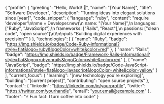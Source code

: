 {
  "profile": {
    "greeting": "Hello, World! 👋",
    "name": "[Your Name]",
    "title": "Software Developer",
    "description": "Turning ideas into elegant solutions since [year]",
    "code_snippet": {
      "language": "ruby",
      "content": "require 'developer'\n\nme = Developer.new(\n  name: \"[Your Name]\",\n  languages: [\"Ruby\", \"JavaScript\"],\n  frameworks: [\"Rails\", \"React\"],\n  passions: [\"clean code\", \"open source\"]\n)\n\nputs \"Building digital experiences with precision\""
    }
  },
  "technologies": [
    {
      "name": "Ruby",
      "badge": "https://img.shields.io/badge/Code-Ruby-informational?style=flat&logo=ruby&logoColor=white&color=red"
    },
    {
      "name": "Rails",
      "badge": "https://img.shields.io/badge/Framework-Rails-informational?style=flat&logo=rubyonrails&logoColor=white&color=red"
    },
    {
      "name": "JavaScript",
      "badge": "https://img.shields.io/badge/Code-JavaScript-informational?style=flat&logo=javascript&logoColor=white&color=yellow"
    }
  ],
  "current_focus": {
    "learning": "[new technology you're exploring]",
    "building": "[current project]",
    "contributing": "open source projects"
  },
  "contact": {
    "linkedin": "https://linkedin.com/in/yourprofile",
    "twitter": "https://twitter.com/yourhandle",
    "email": "your.email@example.com"
  },
  "footer": "⚡ Fun fact: I turn coffee into code"
}

